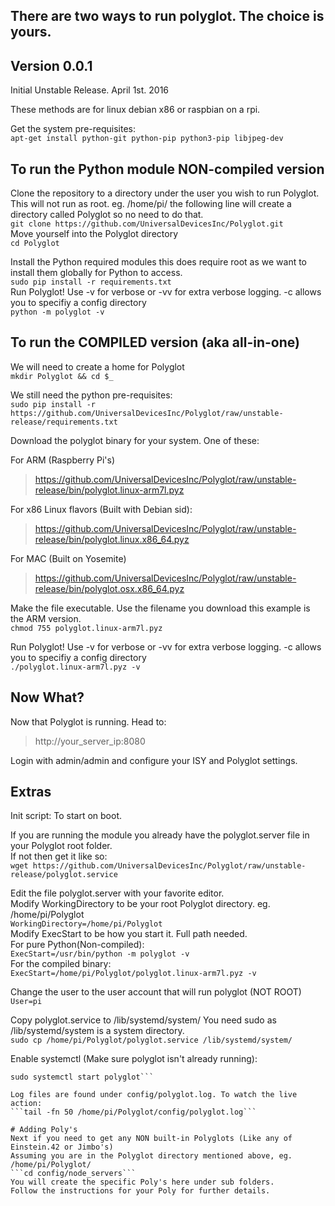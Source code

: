 ## There are two ways to run polyglot. The choice is yours. 
## Version 0.0.1
Initial Unstable Release. April 1st. 2016

These methods are for linux debian x86 or raspbian on a rpi. 

Get the system pre-requisites:  
```apt-get install python-git python-pip python3-pip libjpeg-dev```

## To run the Python module NON-compiled version
Clone the repository to a directory under the user you wish to run Polyglot. This will not run as root.
eg. /home/pi/ the following line will create a directory called Polyglot so no need to do that.  
```git clone https://github.com/UniversalDevicesInc/Polyglot.git```  
Move yourself into the Polyglot directory  
```cd Polyglot```

Install the Python required modules this does require root as we want to install them globally
for Python to access.  
```sudo pip install -r requirements.txt```  
Run Polyglot! Use -v for verbose or -vv for extra verbose logging. -c allows you to specifiy a config directory  
```python -m polyglot -v```

## To run the COMPILED version (aka all-in-one)
We will need to create a home for Polyglot  
```mkdir Polyglot && cd $_```

We still need the python pre-requisites:  
```sudo pip install -r https://github.com/UniversalDevicesInc/Polyglot/raw/unstable-release/requirements.txt```

Download the polyglot binary for your system. One of these:

For ARM (Raspberry Pi's)  
> https://github.com/UniversalDevicesInc/Polyglot/raw/unstable-release/bin/polyglot.linux-arm7l.pyz

For x86 Linux flavors (Built with Debian sid):  
> https://github.com/UniversalDevicesInc/Polyglot/raw/unstable-release/bin/polyglot.linux.x86_64.pyz

For MAC (Built on Yosemite)  
> https://github.com/UniversalDevicesInc/Polyglot/raw/unstable-release/bin/polyglot.osx.x86_64.pyz

Make the file executable. Use the filename you download this example is the ARM version.  
```chmod 755 polyglot.linux-arm7l.pyz```

Run Polyglot! Use -v for verbose or -vv for extra verbose logging. -c allows you to specifiy a config directory  
```./polyglot.linux-arm7l.pyz -v```

## Now What?
Now that Polyglot is running. Head to:  
> http://your_server_ip:8080

Login with admin/admin and configure your ISY and Polyglot settings.
	
## Extras
	
Init script: To start on boot. 

If you are running the module you already have the polyglot.server file in your Polyglot root folder.  
If not then get it like so:  
```wget https://github.com/UniversalDevicesInc/Polyglot/raw/unstable-release/polyglot.service```

Edit the file polyglot.server with your favorite editor.  
Modify WorkingDirectory to be your root Polyglot directory. eg. /home/pi/Polyglot  
``` WorkingDirectory=/home/pi/Polyglot  ```  
Modify ExecStart to be how you start it. Full path needed.  
For pure Python(Non-compiled):  
```ExecStart=/usr/bin/python -m polyglot -v```  
For the compiled binary:  
```ExecStart=/home/pi/Polyglot/polyglot.linux-arm7l.pyz -v```

Change the user to the user account that will run polyglot (NOT ROOT)  
```User=pi```
	
Copy polyglot.service to /lib/systemd/system/ You need sudo as /lib/systemd/system is a system directory.  
```sudo cp /home/pi/Polyglot/polyglot.service /lib/systemd/system/```

Enable systemctl (Make sure polyglot isn't already running):  
```sudo systemctl enable polyglot
sudo systemctl start polyglot```
	
Log files are found under config/polyglot.log. To watch the live action:  
```tail -fn 50 /home/pi/Polyglot/config/polyglot.log```

# Adding Poly's  
Next if you need to get any NON built-in Polyglots (Like any of Einstein.42 or Jimbo's)  
Assuming you are in the Polyglot directory mentioned above, eg. /home/pi/Polyglot/  
```cd config/node_servers```
You will create the specific Poly's here under sub folders.
Follow the instructions for your Poly for further details. 
